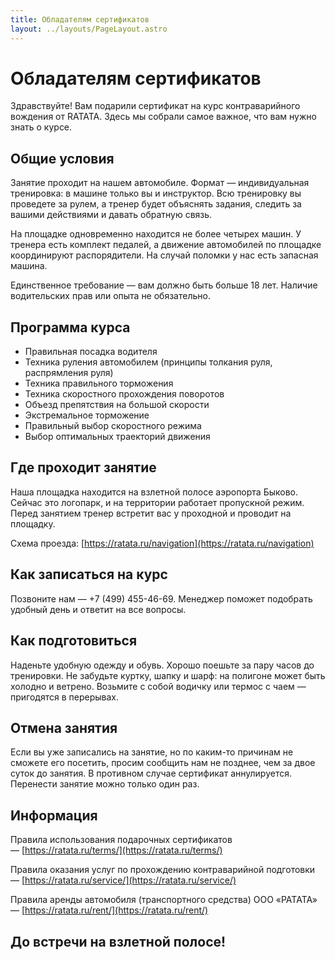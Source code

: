 ```yaml
---
title: Обладателям сертификатов
layout: ../layouts/PageLayout.astro
---
```


# Обладателям сертификатов

Здравствуйте! Вам подарили сертификат на курс контраварийного вождения от RATATA. Здесь мы собрали самое важное, что вам нужно знать о курсе.

## Общие условия

Занятие проходит на нашем автомобиле. Формат — индивидуальная тренировка: в машине только вы и инструктор. Всю тренировку вы проведете за рулем, а тренер будет объяснять задания, следить за вашими действиями и давать обратную связь.

На площадке одновременно находится не более четырех машин. У тренера есть комплект педалей, а движение автомобилей по площадке координируют распорядители. На случай поломки у нас есть запасная машина.

Единственное требование — вам должно быть больше 18 лет. Наличие водительских прав или опыта не обязательно.

## Программа курса

- Правильная посадка водителя
- Техника руления автомобилем (принципы толкания руля, распрямления руля)
- Техника правильного торможения
- Техника скоростного прохождения поворотов
- Объезд препятствия на большой скорости
- Экстремальное торможение
- Правильный выбор скоростного режима
- Выбор оптимальных траекторий движения

## Где проходит занятие

Наша площадка находится на взлетной полосе аэропорта Быково. Сейчас это логопарк, и на территории работает пропускной режим. Перед занятием тренер встретит вас у проходной и проводит на площадку.

Схема проезда: [https://ratata.ru/navigation](https://ratata.ru/navigation)

## Как записаться на курс

Позвоните нам — +7 (499) 455-46-69. Менеджер поможет подобрать удобный день и ответит на все вопросы.

## Как подготовиться

Наденьте удобную одежду и обувь. Хорошо поешьте за пару часов до тренировки. Не забудьте куртку, шапку и шарф: на полигоне может быть холодно и ветрено. Возьмите с собой водичку или термос с чаем — пригодятся в перерывах.

## Отмена занятия

Если вы уже записались на занятие, но по каким-то причинам не сможете его посетить, просим сообщить нам не позднее, чем за двое суток до занятия. В противном случае сертификат аннулируется. Перенести занятие можно только один раз.

## Информация

Правила использования подарочных сертификатов — [https://ratata.ru/terms/](https://ratata.ru/terms/)

Правила оказания услуг по прохождению контраварийной подготовки — [https://ratata.ru/service/](https://ratata.ru/service/)

Правила аренды автомобиля (транспортного средства) ООО «РАТАТА» — [https://ratata.ru/rent/](https://ratata.ru/rent/)

## До встречи на взлетной полосе!
